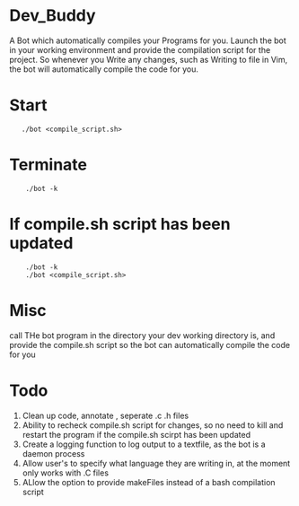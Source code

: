 # Dev_Buddy
A Bot which automatically compiles your Programs for you. Launch the bot in your working environment and provide the compilation script for the project. So whenever you Write any changes, such as Writing to file in Vim, the bot will automatically compile the code for you.

# Start
       ./bot <compile_script.sh>
       
   
# Terminate
        ./bot -k
        
# If compile.sh script has been updated
        ./bot -k
        ./bot <compile_script.sh>
        
        
# Misc
call THe bot program in the directory your dev working directory is, and provide the compile.sh script so the bot can automatically compile the code for you
      
      
# Todo
1. Clean up code, annotate , seperate .c .h files
2. Ability to recheck compile.sh script for changes, so no need to kill and restart the program if the compile.sh scirpt has been updated
3. Create a logging function to log output to a textfile, as the bot is a daemon process
4. Allow user's to specify what language they are writing in, at the moment only works with .C files
5. ALlow the option to provide makeFiles instead of a bash compilation script
      
